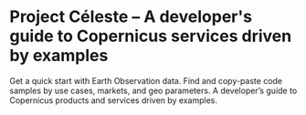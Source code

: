 # Project Céleste – A developer's guide to Copernicus services driven by examples

Get a quick start with Earth Observation data. Find and copy-paste code samples by use cases, markets, and geo parameters.
A developer’s guide to Copernicus products and services driven by examples.
